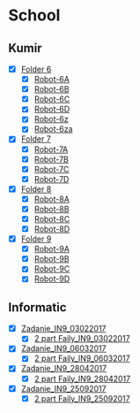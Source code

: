# School

## Kumir
- [x] [Folder 6](../master/Kumir/Final/6)
  - [x] [Robot-6A](../master/Kumir/Final/6/robot-6A.kum)
  - [x] [Robot-6B](../master/Kumir/Final/6/robot-6B.kum)
  - [x] [Robot-6C](../master/Kumir/Final/6/robot-6C.kum)
  - [x] [Robot-6D](../master/Kumir/Final/6/robot-6D.kum)
  - [x] [Robot-6z](../master/Kumir/Final/6/robot-6z.kum)
  - [x] [Robot-6za](../master/Kumir/Final/6/robot-z6a.kum)

- [x] [Folder 7](../master/Kumir/Final/7)
  - [x] [Robot-7A](../master/Kumir/Final/7/robot-7A.kum)
  - [x] [Robot-7B](../master/Kumir/Final/7/robot-7B.kum)
  - [x] [Robot-7C](../master/Kumir/Final/7/robot-7C.kum)
  - [x] [Robot-7D](../master/Kumir/Final/7/robot-7D.kum)

- [x] [Folder 8](../master/Kumir/Final/8)
  - [x] [Robot-8A](../master/Kumir/Final/8/robot-8A.kum)
  - [x] [Robot-8B](../master/Kumir/Final/8/robot-8B.kum)
  - [x] [Robot-8C](../master/Kumir/Final/8/robot-8C.kum)
  - [x] [Robot-8D](../master/Kumir/Final/8/robot-8D.kum)

- [x] [Folder 9](../master/Kumir/Final/9)
  - [x] [Robot-9A](../master/Kumir/Final/9/robot-9A.kum)
  - [x] [Robot-9B](../master/Kumir/Final/9/robot-9B.kum)
  - [x] [Robot-9C](../master/Kumir/Final/9/robot-9C.kum)
  - [x] [Robot-9D](../master/Kumir/Final/9/robot-9D.kum)

## Informatic
- [x] [Zadanie_IN9_03022017](../master/Oge/Informatics/Answers/Zadanie_IN9_03022017.pdf)
  - [x] [2 part Faily_IN9_03022017](../master/Oge/Informatics/Answers/Faily_IN9_03022017)
- [x] [Zadanie_IN9_06032017](../master/Oge/Informatics/Answers/Zadanie_IN9_06032017.pdf)
  - [x] [2 part Faily_IN9_06032017](../master/Oge/Informatics/Answers/Faily_IN9_06032017)
- [x] [Zadanie_IN9_28042017](../master/Oge/Informatics/Answers/Zadanie_IN9_28042017.pdf)
  - [x] [2 part Faily_IN9_28042017](../master/Oge/Informatics/Answers/Faily_IN9_28042017)
- [x] [Zadanie_IN9_25092017](../master/Oge/Informatics/Answers/Zadanie_IN9_25092017.pdf)
  - [x] [2 part Faily_IN9_25092017](../master/Oge/Informatics/Answers/Faily_IN9_25092017)
